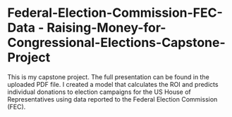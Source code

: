 # Federal-Election-Commission-FEC-Data - Raising-Money-for-Congressional-Elections-Capstone-Project

This is my capstone project. The full presentation can be found in the uploaded PDF file.  I created a model that calculates the ROI and predicts individual donations to election campaigns for the US House of Representatives using data reported to the Federal Election Commission (FEC). 
